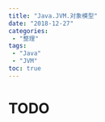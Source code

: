 ```yaml
---
title: "Java.JVM.对象模型"
date: "2018-12-27"
categories:
 - "整理"
tags:
 - "Java"
 - "JVM"
toc: true
---
```



# TODO